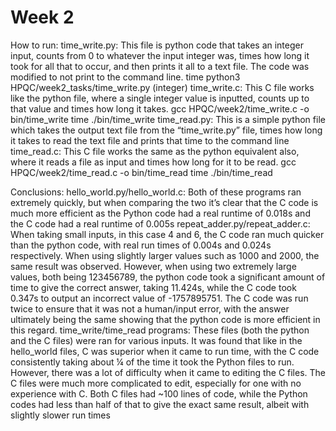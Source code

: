 # Week 2

How to run:
time_write.py: This file is python code that takes an integer input, counts from 0 to whatever the input integer was, times how long it took for all that to occur, and then prints it all to a text file. The code was modified to not print to the command line.
time python3 HPQC/week2_tasks/time_write.py (integer)
time_write.c: This C file works like the python file, where a single integer value is inputted, counts up to that value and times how long it takes.
gcc HPQC/week2/time_write.c -o bin/time_write
time ./bin/time_write
time_read.py: This is a simple python file which takes the output text file from the “time_write.py” file, times how long it takes to read the text file and prints that time to the command line
time_read.c: This C file works the same as the python equivalent also, where it reads a file as input and times how long for it to be read.
gcc HPQC/week2/time_read.c -o bin/time_read
time ./bin/time_read


Conclusions:
hello_world.py/hello_world.c: Both of these programs ran extremely quickly, but when comparing the two it’s clear that the C code is much more efficient as the Python code had a real runtime of 0.018s and the C code had a real runtime of 0.005s
repeat_adder.py/repeat_adder.c: When taking small inputs, in this case 4 and 6, the C code ran much quicker than the python code, with real run times of 0.004s and 0.024s respectively. When using slightly larger values such as 1000 and 2000, the same result was observed. However, when using two extremely large values, both being 123456789, the python code took a significant amount of time to give the correct answer, taking 11.424s, while the C code took 0.347s to output an incorrect value of -1757895751. The C code was run twice to ensure that it was not a human/input error, with the answer ultimately being the same showing that the python code is more efficient in this regard.
time_write/time_read programs: These files (both the python and the C files) were ran for various inputs. It was found that like in the hello_world files, C was superior when it came to run time, with the C code consistently taking about ¼ of the time it took the Python files to run. However, there was a lot of difficulty when it came to editing the C files. The C files were much more complicated to edit, especially for one with no experience with C. Both C files had ~100 lines of code, while the Python codes had less than half of that to give the exact same result, albeit with slightly slower run times

